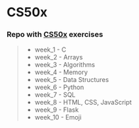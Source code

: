 # CS50x
### Repo with [CS50x](https://cs50.harvard.edu/x/2023/) exercises
>- week_1  - C
>- week_2  - Arrays
>- week_3  - Algorithms
>- week_4  - Memory
>- week_5  - Data Structures
>- week_6  - Python
>- week_7  - SQL
>- week_8  - HTML, CSS, JavaScript
>- week_9  - Flask
>- week_10 - Emoji
